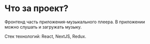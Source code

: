 # Что за проект?

Фронтенд часть приложения-музыкального плеера. В приложении можно слушать и загружать музыку.

Стек технологий: React, NextJS, Redux.
